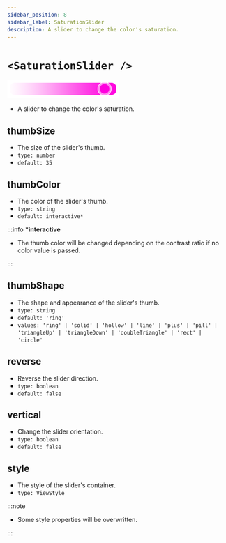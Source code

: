 ```yaml
---
sidebar_position: 8
sidebar_label: SaturationSlider
description: A slider to change the color's saturation.
---
```


# `<SaturationSlider />`

![saturation](../../../images/saturation.png)

- A slider to change the color's saturation.

## thumbSize

- The size of the slider's thumb.
- `type: number`
- `default: 35`

## thumbColor

- The color of the slider's thumb.
- `type: string`
- `default: interactive*`

:::info **\*interactive**

- The thumb color will be changed depending on the contrast ratio if no color value is passed.

:::

## thumbShape

- The shape and appearance of the slider's thumb.
- `type: string`
- `default: 'ring'`
- `values: 'ring' | 'solid' | 'hollow' | 'line' | 'plus' | 'pill' | 'triangleUp' | 'triangleDown' | 'doubleTriangle' | 'rect' | 'circle'`

## reverse

- Reverse the slider direction.
- `type: boolean`
- `default: false`

## vertical

- Change the slider orientation.
- `type: boolean`
- `default: false`

## style

- The style of the slider's container.
- `type: ViewStyle`

:::note

- Some style properties will be overwritten.

:::
